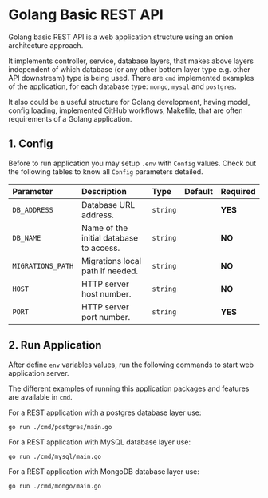 # Golang Basic REST API

Golang basic REST API is a web application structure using an onion architecture approach.

It implements controller, service, database layers, that makes above layers independent of which database (or any other
bottom layer type e.g. other API downstream) type is being used.
There are ``cmd`` implemented examples of the application, for each database type: ``mongo``, ``mysql`` and ``postgres``.

It also could be a useful structure for Golang development, having model, config loading, implemented GitHub workflows,
Makefile, that are often requirements of a Golang application.

## 1. Config

Before to run application you may setup ``.env`` with ``Config`` values.
Check out the following tables to know all ``Config`` parameters detailed.

| Parameter | Description | Type | Default | Required |
|:---|:---|:---|:---|:---|
| ``DB_ADDRESS`` | Database URL address. | `string`  | ` ` | **YES** |
| ``DB_NAME`` | Name of the initial database to access. | `string`  | ` ` | **NO** |
| ``MIGRATIONS_PATH`` | Migrations local path if needed. | `string`  | ` ` | **NO** |
| ``HOST`` | HTTP server host number. | `string` | ` ` | **NO** |
| ``PORT`` | HTTP server port number. | `string` | ` ` | **YES** |

## 2. Run Application

After define ``env`` variables values, run the following commands to start web application server.

The different examples of running this application packages and features are available in ``cmd``.

For a REST application with a postgres database layer use:

``
go run ./cmd/postgres/main.go
``

For a REST application with MySQL database layer use:

``
go run ./cmd/mysql/main.go
``

For a REST application with MongoDB database layer use:

``
go run ./cmd/mongo/main.go
``
